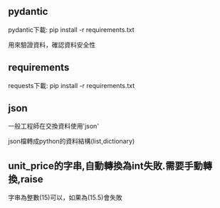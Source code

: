 ## pydantic
pydantic下載:
pip install -r requirements.txt

用來驗證資料，確認資料安全性

## requirements
requests下載:
pip install -r requirements.txt

## json
一般工程師在交換資料使用'json'


json檔轉成python的資料結構(list,dictionary)

## unit_price的字串,自動轉換為int失敗.需要手動轉換,raise
字串為整數(15)可以，如果為(15.5)會失敗